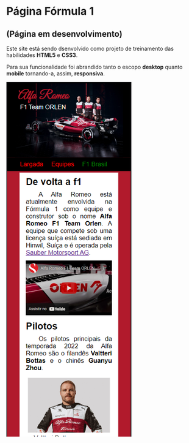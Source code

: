 <h1>Página Fórmula 1 </h1>
<h2> (Página em desenvolvimento) </h2>
<p>Este site está sendo dsenvolvido como projeto de treinamento das habilidades <strong>HTML5</strong> e <strong>CSS3</strong>.</p>
<p>Para sua funcionalidade foi abrandido tanto o escopo <strong>desktop</strong> quanto <strong>mobile</strong> tornando-a, assim, 
<strong>responsiva</strong>.</p>

<img src="https://raw.githubusercontent.com/LuisPontesLS/pagina-f1/92f132b7853e33aabaaafc83ece181512d1c07c6/assets/alfa-romeo-readme.png">
